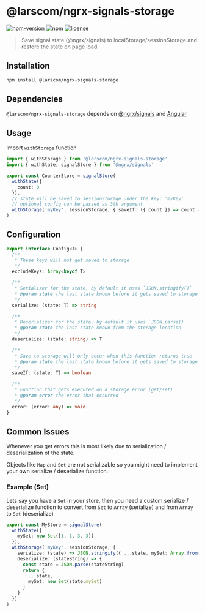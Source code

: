 # @larscom/ngrx-signals-storage

[![npm-version](https://img.shields.io/npm/v/@larscom/ngrx-signals-storage.svg?label=npm)](https://www.npmjs.com/package/@larscom/ngrx-signals-storage)
![npm](https://img.shields.io/npm/dw/@larscom/ngrx-signals-storage)
[![license](https://img.shields.io/npm/l/@larscom/ngrx-signals-storage.svg)](https://github.com/larscom/ngrx-signals-storage/blob/master/LICENSE)

> Save signal state (@ngrx/signals) to localStorage/sessionStorage and restore the state on page load.

## Installation

```bash
npm install @larscom/ngrx-signals-storage
```

## Dependencies

`@larscom/ngrx-signals-storage` depends on [@ngrx/signals](https://ngrx.io/guide/signals/install) and [Angular](https://github.com/angular/angular)

## Usage

Import `withStorage` function

```ts
import { withStorage } from '@larscom/ngrx-signals-storage'
import { withState, signalStore } from '@ngrx/signals'

export const CounterStore = signalStore(
  withState({
    count: 0
  }),
  // state will be saved to sessionStorage under the key: 'myKey'
  // optional config can be passed as 3th argument
  withStorage('myKey', sessionStorage, { saveIf: ({ count }) => count > 0 })
)
```

## Configuration

```ts
export interface Config<T> {
  /**
   * These keys will not get saved to storage
   */
  excludeKeys: Array<keyof T>

  /**
   * Serializer for the state, by default it uses `JSON.stringify()`
   * @param state the last state known before it gets saved to storage
   */
  serialize: (state: T) => string

  /**
   * Deserializer for the state, by default it uses `JSON.parse()`
   * @param state the last state known from the storage location
   */
  deserialize: (state: string) => T

  /**
   * Save to storage will only occur when this function returns true
   * @param state the last state known before it gets saved to storage
   */
  saveIf: (state: T) => boolean

  /**
   * Function that gets executed on a storage error (get/set)
   * @param error the error that occurred
   */
  error: (error: any) => void
}
```

## Common Issues

Whenever you get errors this is most likely due to serialization / deserialization of the state.

Objects like `Map` and `Set` are not serializable so you might need to implement your own serialize / deserialize function.

### Example (Set)

Lets say you have a `Set` in your store, then you need a custom serialize / deserialize function to convert from `Set` to `Array` (serialize) and from `Array` to `Set` (deserialize)

```ts
export const MyStore = signalStore(
  withState({
    mySet: new Set([1, 1, 3, 3])
  }),
  withStorage('myKey', sessionStorage, {
    serialize: (state) => JSON.stringify({ ...state, mySet: Array.from(state.mySet) }),
    deserialize: (stateString) => {
      const state = JSON.parse(stateString)
      return {
        ...state,
        mySet: new Set(state.mySet)
      }
    }
  })
)
```
